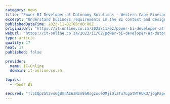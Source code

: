 ```yaml
---
category: news
title: "Power BI Developer at Datonomy Solutions – Western Cape Pinelands"
excerpt: "Understand business requirements in the BI context and design data models to transform raw data into meaningful insights. · Create dashboards and interactive visual reports using Power BI · Identify key performance indicators (KPIs) with clear objectives ..."
publishedDateTime: 2023-11-02T00:00:00Z
originalUrl: "https://it-online.co.za/2023/11/02/power-bi-developer-at-datonomy-solutions-western-cape-pinelands/"
webUrl: "https://it-online.co.za/2023/11/02/power-bi-developer-at-datonomy-solutions-western-cape-pinelands/"
type: article
quality: 17
heat: 17
published: false

provider:
  name: IT-Online
  domain: it-online.co.za

topics:
  - Power BI

secured: "Tl5IQp2SVzvsGgBmrAI6ZNzm9aRsgzoueQMjiQlaTu7LgatWTHUK3/jogPapca8bITH0TfT47ujsJnOxbxzyqO0DwYtbsjy3X/0lH6K7WrPg6yb/4gf06URn7LHnYuKg8SvrvSduuK5tXFrMRR8Q4dcpUv/TbckxeAU7JutOC/hsAs6/jW0ZTZUgbQOiRGqIUPgPu1PLelzRQJMIcdbofuLvG9NlPQrH17t8Kv0AXar+OzTdTOpeg7aNF8Z7GF2kDcBo8HoZcb0kL0a1RLA2T7VVubNvwQZN9+LLNON3Q7c9nmTWUnijn1jUzkul+Z7LHQOvvyUVGJR53g/G1yAAzvQpjbz4v9yGV10+lnR/5DE=;9I9tPYnRwiPCxYPw9VRWIg=="
---
```


